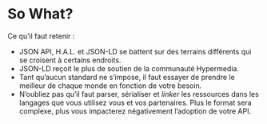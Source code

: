 # So What?

Ce qu’il faut retenir :

* JSON API, H.A.L. et JSON-LD se battent sur des terrains différents qui se croisent à certains endroits.
* JSON-LD reçoit le plus de soutien de la communauté Hypermedia.
* Tant qu’aucun standard ne s’impose, il faut essayer de prendre le meilleur de chaque monde en fonction de votre besoin.
* N’oubliez pas qu’il faut parser, sérialiser et _linker_ les ressources dans les langages que vous utilisez vous et vos partenaires. Plus le format sera complexe, plus vous impacterez négativement l’adoption de votre API.



